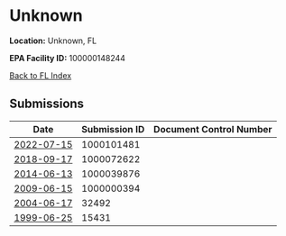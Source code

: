 # Unknown

**Location:** Unknown, FL

**EPA Facility ID:** 100000148244

[Back to FL Index](../../index.md)

## Submissions

| Date | Submission ID | Document Control Number |
|------|--------------|-------------------------|
| [2022-07-15](submissions/1000101481.md) | 1000101481 |  |
| [2018-09-17](submissions/1000072622.md) | 1000072622 |  |
| [2014-06-13](submissions/1000039876.md) | 1000039876 |  |
| [2009-06-15](submissions/1000000394.md) | 1000000394 |  |
| [2004-06-17](submissions/32492.md) | 32492 |  |
| [1999-06-25](submissions/15431.md) | 15431 |  |
